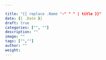 ```yaml
---

title: "{{ replace .Name "-" " " | title }}"
date: {{ .Date }}
draft: true
categories: ["", ""]
description: ""
image: ""
tags: ["",""]
author: ""
weight: 
---
```


